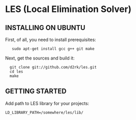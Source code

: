 
# LES (Local Elimination Solver)

## INSTALLING ON UBUNTU

First, of all, you need to install prerequisites:

       sudo apt-get install gcc g++ git make

Next, get the sources and build it:

      git clone git://github.com/d2rk/les.git
      cd les
      make

## GETTING STARTED

Add path to LES library for your projects:

    LD_LIBRARY_PATH=/somewhere/les/lib/

